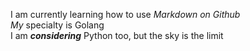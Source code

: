 I am currently learning how to use *Markdown on Github*  
*My* specialty is Golang  
I am ***considering*** Python too, but the sky is the limit    
